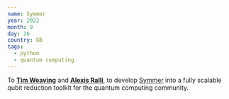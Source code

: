 ```yaml
---
name: Symmer
year: 2022
month: 9
day: 26
country: GB
tags:
  - python
  - quantum computing
---
```

To **[Tim Weaving](https://www.linkedin.com/in/tim-weaving-61b47912a/)** and **[Alexis Ralli](https://www.linkedin.com/in/alexis-ralli-293931b0/)**, to develop [Symmer](https://github.com/UCL-CCS/symmer) into a fully scalable qubit reduction toolkit for the quantum computing community.
